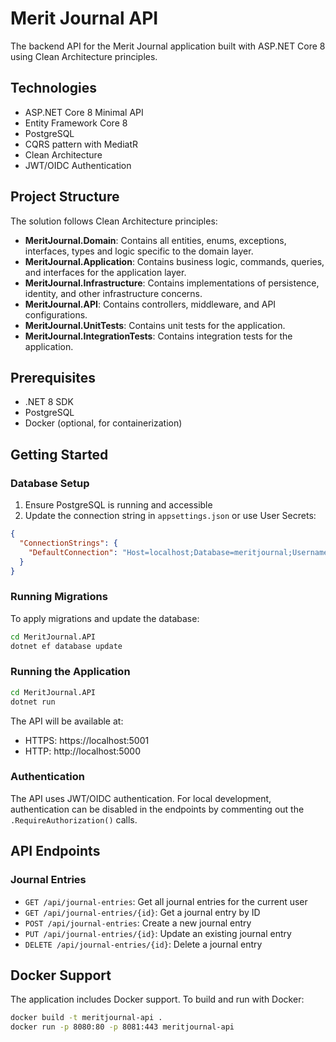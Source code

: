 # Merit Journal API

The backend API for the Merit Journal application built with ASP.NET Core 8 using Clean Architecture principles.

## Technologies

- ASP.NET Core 8 Minimal API
- Entity Framework Core 8
- PostgreSQL
- CQRS pattern with MediatR
- Clean Architecture
- JWT/OIDC Authentication

## Project Structure

The solution follows Clean Architecture principles:

- **MeritJournal.Domain**: Contains all entities, enums, exceptions, interfaces, types and logic specific to the domain layer.
- **MeritJournal.Application**: Contains business logic, commands, queries, and interfaces for the application layer.
- **MeritJournal.Infrastructure**: Contains implementations of persistence, identity, and other infrastructure concerns.
- **MeritJournal.API**: Contains controllers, middleware, and API configurations.
- **MeritJournal.UnitTests**: Contains unit tests for the application.
- **MeritJournal.IntegrationTests**: Contains integration tests for the application.

## Prerequisites

- .NET 8 SDK
- PostgreSQL
- Docker (optional, for containerization)

## Getting Started

### Database Setup

1. Ensure PostgreSQL is running and accessible
2. Update the connection string in `appsettings.json` or use User Secrets:

```json
{
  "ConnectionStrings": {
    "DefaultConnection": "Host=localhost;Database=meritjournal;Username=postgres;Password=yourpassword;"
  }
}
```

### Running Migrations

To apply migrations and update the database:

```bash
cd MeritJournal.API
dotnet ef database update
```

### Running the Application

```bash
cd MeritJournal.API
dotnet run
```

The API will be available at:
- HTTPS: https://localhost:5001
- HTTP: http://localhost:5000

### Authentication

The API uses JWT/OIDC authentication. For local development, authentication can be disabled in the endpoints by commenting out the `.RequireAuthorization()` calls.

## API Endpoints

### Journal Entries

- `GET /api/journal-entries`: Get all journal entries for the current user
- `GET /api/journal-entries/{id}`: Get a journal entry by ID
- `POST /api/journal-entries`: Create a new journal entry
- `PUT /api/journal-entries/{id}`: Update an existing journal entry
- `DELETE /api/journal-entries/{id}`: Delete a journal entry

## Docker Support

The application includes Docker support. To build and run with Docker:

```bash
docker build -t meritjournal-api .
docker run -p 8080:80 -p 8081:443 meritjournal-api
```
